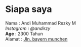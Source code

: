 # Siapa saya

Nama : Andi Muhammad Rezky M <br />
_Instagram : @andirzy_ <br />
**Age** : 2300 Tahun <br />
Alamat : <ins>Jln. bayern munchen</ins>
